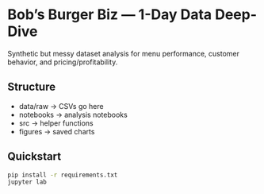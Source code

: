 # Bob’s Burger Biz — 1-Day Data Deep-Dive

Synthetic but messy dataset analysis for menu performance, customer behavior, and pricing/profitability.

## Structure
- data/raw → CSVs go here
- notebooks → analysis notebooks
- src → helper functions
- figures → saved charts

## Quickstart
```bash
pip install -r requirements.txt
jupyter lab
```
